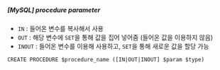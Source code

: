 ##### [MySQL] procedure parameter

- `IN` : 들어온 변수를 복사해서 사용
- `OUT` : 해당 변수에 `SET`을 통해 값을 집어 넣어줌 (들어온 값을 이용하지 않음)
- `INOUT` : 들어온 변수를 이용해 사용하고, `SET`을 통해 새로운 값을 할당 가능

```mysql
CREATE PROCEDURE $procedure_name ([IN|OUT|INOUT] $param $type)
```

